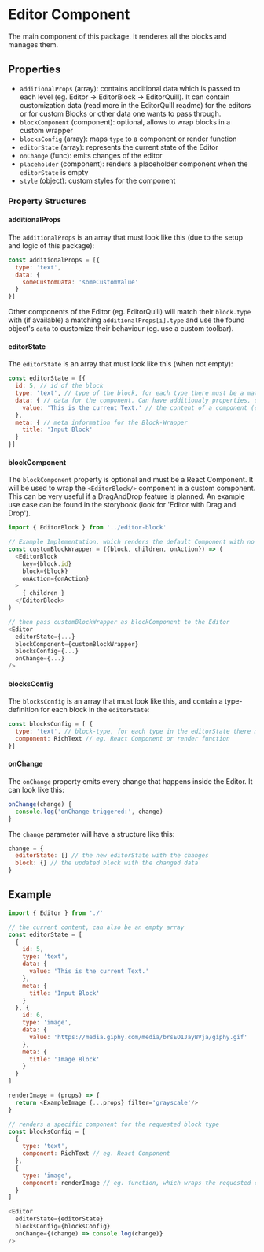 # Editor Component

The main component of this package. It renderes all the blocks and manages them.

## Properties

* `additionalProps` (array): contains additional data which is passed to each level
  (eg. Editor -> EditorBlock -> EditorQuill). It can contain customization data
  (read more in the EditorQuill readme) for the editors or for custom Blocks or
  other data one wants to pass through.
* `blockComponent` (component): optional, allows to wrap blocks in a custom wrapper
* `blocksConfig` (array): maps `type` to a component or render function
* `editorState` (array): represents the current state of the Editor
* `onChange` (func): emits changes of the editor
* `placeholder` (component): renders a placeholder component when the `editorState` is empty
* `style` (object): custom styles for the component

### Property Structures

#### additionalProps

The `additionalProps` is an array that must look like this (due to the setup and logic of this package):

```js
const additionalProps = [{
  type: 'text',
  data: {
    someCustomData: 'someCustomValue'
  }
}]
```

Other components of the Editor (eg. EditorQuill) will match their `block.type` with
(if available) a matching `additionalProps[i].type` and use the found object's `data`
to customize their behaviour (eg. use a custom toolbar).

#### editorState

The `editorState` is an array that must look like this (when not empty):

```js
const editorState = [{
  id: 5, // id of the block
  type: 'text', // type of the block, for each type there must be a matching blocksConfig
  data: { // data for the component. Can have additionaly properties, depends on the used component
    value: 'This is the current Text.' // the content of a component (eg. of the Quill-Editor), recommended name
  },
  meta: { // meta information for the Block-Wrapper
    title: 'Input Block'
  }
}]
```

#### blockComponent

The `blockComponent` property is optional and must be a React Component. It will be
used to wrap the `<EditorBlock/>` component in a custom component. This can be very
useful if a DragAndDrop feature is planned. An example use case can be found in
the storybook (look for 'Editor with Drag and Drop').

```js
import { EditorBlock } from '../editor-block'

// Example Implementation, which renders the default Component with no additional feature
const customBlockWrapper = ({block, children, onAction}) => (
  <EditorBlock
    key={block.id}
    block={block}
    onAction={onAction}
  >
    { children }
  </EditorBlock>
)

// then pass customBlockWrapper as blockComponent to the Editor
<Editor
  editorState={...}
  blockComponent={customBlockWrapper}
  blocksConfig={...}
  onChange={...}
/>
```

#### blocksConfig

The `blocksConfig` is an array that must look like this, and contain a
type-definition for each block in the `editorState`:

```js
const blocksConfig = [ {
  type: 'text', // block-type, for each type in the editorState there must be a definition here
  component: RichText // eg. React Component or render function
}]
```

#### onChange

The `onChange` property emits every change that happens inside the Editor. It
can look like this:

```js
onChange(change) {
  console.log('onChange triggered:', change)
}
```

The `change` parameter will have a structure like this:

```js
change = {
  editorState: [] // the new editorState with the changes
  block: {} // the updated block with the changed data
}
```


## Example

```js
import { Editor } from './'

// the current content, can also be an empty array
const editorState = [
  {
    id: 5,
    type: 'text',
    data: {
      value: 'This is the current Text.'
    },
    meta: {
      title: 'Input Block'
    }
  }, {
    id: 6,
    type: 'image',
    data: {
      value: 'https://media.giphy.com/media/brsEO1JayBVja/giphy.gif'
    },
    meta: {
      title: 'Image Block'
    }
  }
]

renderImage = (props) => {
  return <ExampleImage {...props} filter='grayscale'/>
}

// renders a specific component for the requested block type
const blocksConfig = [
  {
    type: 'text',
    component: RichText // eg. React Component
  },
  {
    type: 'image',
    component: renderImage // eg. function, which wraps the requested component
  }
]

<Editor
  editorState={editorState}
  blocksConfig={blocksConfig}
  onChange={(change) => console.log(change)}
/>

```
